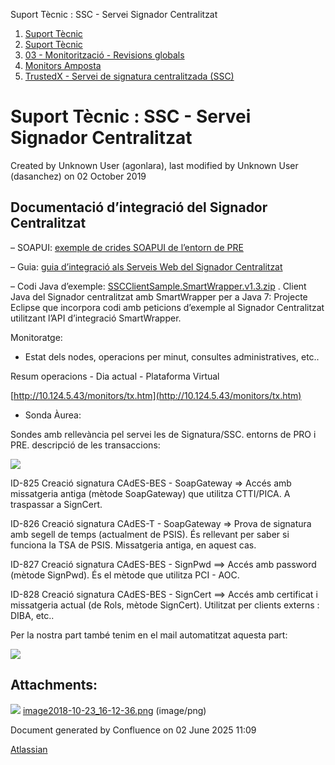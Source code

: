 Suport Tècnic : SSC - Servei Signador Centralitzat  

1.  [Suport Tècnic](index.md)
2.  [Suport Tècnic](13893782.md)
3.  [03 - Monitorització - Revisions globals](26313327.md)
4.  [Monitors Amposta](Monitors-Amposta_26313332.md)
5.  [TrustedX - Servei de signatura centralitzada (SSC)](26313397.md)

Suport Tècnic : SSC - Servei Signador Centralitzat
==================================================

Created by Unknown User (agonlara), last modified by Unknown User (dasanchez) on 02 October 2019

Documentació d’integració del Signador Centralitzat
---------------------------------------------------

  
  

– SOAPUI: [exemple de crides SOAPUI de l’entorn de PRE](https://www.aoc.cat/wp-content/uploads/2017/05/aoc_ssc_pre.zip)

– Guia: [guia d’integració als Serveis Web del Signador Centralitzat](https://www.aoc.cat/wp-content/uploads/2016/12/guiaintegraciossc-v1-3-3.pdf)

– Codi Java d’exemple: [SSCClientSample.SmartWrapper.v1.3.zip](https://www.aoc.cat/wp-content/uploads/2017/05/sscclientsample-smartwrapper-v1-3.zip) . Client Java del Signador centralitzat amb SmartWrapper per a Java 7: Projecte Eclipse que incorpora codi amb peticions d’exemple al Signador Centralitzat utilitzant l’API d’integració SmartWrapper.

  

Monitoratge:

*   Estat dels nodes, operacions per minut, consultes administratives, etc..

Resum operacions - Dia actual - Plataforma Virtual

[http://10.124.5.43/monitors/tx.htm](http://10.124.5.43/monitors/tx.htm)

*   Sonda Àurea:

Sondes amb rellevància pel servei les de Signatura/SSC. entorns de PRO i PRE. descripció de les transaccions:

[![](https://contacte.aoc.cat/secure/thumbnail/22715/_thumb_22715.png)](https://contacte.aoc.cat/secure/attachment/22715/22715_screenshot-1.png "screenshot-1.png")

ID-825 Creació signatura CAdES-BES - SoapGateway => Accés amb missatgeria antiga (mètode SoapGateway) que utilitza CTTI/PICA. A traspassar a SignCert.

ID-826 Creació signatura CAdES-T - SoapGateway => Prova de signatura amb segell de temps (actualment de PSIS). És rellevant per saber si funciona la TSA de PSIS. Missatgeria antiga, en aquest cas.

ID-827 Creació signatura CAdES-BES - SignPwd ==> Accés amb password (mètode SignPwd). És el mètode que utilitza PCI - AOC.

ID-828 Creació signatura CAdES-BES - SignCert ==> Accés amb certificat i missatgeria actual (de Rols, mètode SignCert). Utilitzat per clients externs : DIBA, etc..

  

Per la nostra part també tenim en el mail automatitzat aquesta part:

  

![](attachments/26313469/26316474.png)

Attachments:
------------

![](images/icons/bullet_blue.gif) [image2018-10-23\_16-12-36.png](attachments/26313469/26316474.png) (image/png)  

Document generated by Confluence on 02 June 2025 11:09

[Atlassian](http://www.atlassian.com/)